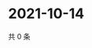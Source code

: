 # 2021-10-14

共 0 条

<!-- BEGIN WEIBO -->
<!-- 最后更新时间 Thu Oct 14 2021 01:17:52 GMT+0800 (China Standard Time) -->

<!-- END WEIBO -->
